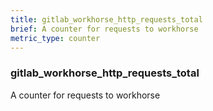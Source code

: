 ```yaml
---
title: gitlab_workhorse_http_requests_total
brief: A counter for requests to workhorse
metric_type: counter
---
```

### gitlab_workhorse_http_requests_total

A counter for requests to workhorse